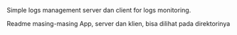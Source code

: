 Simple logs management server dan client for logs monitoring.

Readme masing-masing App, server dan klien, bisa dilihat pada direktorinya 

